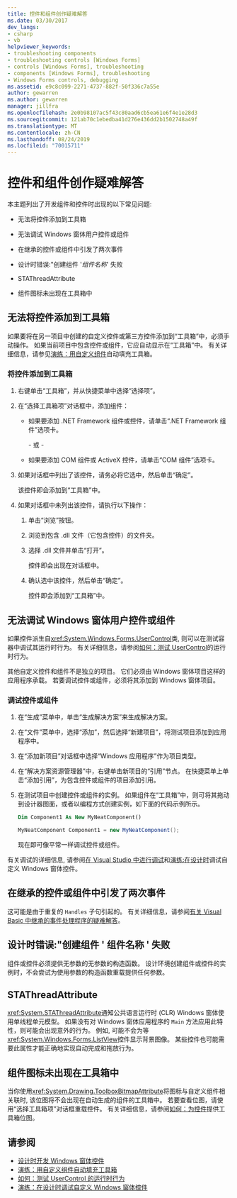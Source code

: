 ```yaml
---
title: 控件和组件创作疑难解答
ms.date: 03/30/2017
dev_langs:
- csharp
- vb
helpviewer_keywords:
- troubleshooting components
- troubleshooting controls [Windows Forms]
- controls [Windows Forms], troubleshooting
- components [Windows Forms], troubleshooting
- Windows Forms controls, debugging
ms.assetid: e9c8c099-2271-4737-882f-50f336c7a55e
author: gewarren
ms.author: gewarren
manager: jillfra
ms.openlocfilehash: 2e0b98107ac5f43c80aad6cb5ea61e6f4e1e28d3
ms.sourcegitcommit: 121ab70c1ebedba41d276e436dd2b1502748a49f
ms.translationtype: MT
ms.contentlocale: zh-CN
ms.lasthandoff: 08/24/2019
ms.locfileid: "70015711"
---
```

# <a name="troubleshoot-control-and-component-authoring"></a>控件和组件创作疑难解答

本主题列出了开发组件和控件时出现的以下常见问题:

- 无法将控件添加到工具箱

- 无法调试 Windows 窗体用户控件或组件

- 在继承的控件或组件中引发了两次事件

- 设计时错误:"创建组件 '*组件名称*' 失败

- STAThreadAttribute

- 组件图标未出现在工具箱中

## <a name="cannot-add-control-to-toolbox"></a>无法将控件添加到工具箱

如果要将在另一项目中创建的自定义控件或第三方控件添加到“工具箱”中，必须手动操作。 如果当前项目中包含控件或组件，它应自动显示在“工具箱”中。 有关详细信息，请参见[演练：用自定义组件](walkthrough-automatically-populating-the-toolbox-with-custom-components.md)自动填充工具箱。

### <a name="to-add-a-control-to-the-toolbox"></a>将控件添加到工具箱

1. 右键单击“工具箱”，并从快捷菜单中选择“选择项”。

2. 在“选择工具箱项”对话框中，添加组件：

    - 如果要添加 .NET Framework 组件或控件，请单击“.NET Framework 组件”选项卡。

         \- 或 -

    - 如果要添加 COM 组件或 ActiveX 控件，请单击“COM 组件”选项卡。

3. 如果对话框中列出了该控件，请务必将它选中，然后单击“确定”。

     该控件即会添加到“工具箱”中。

4. 如果对话框中未列出该控件，请执行以下操作：

    1. 单击“浏览”按钮。

    2. 浏览到包含 .dll 文件（它包含控件）的文件夹。

    3. 选择 .dll 文件并单击“打开”。

         控件即会出现在对话框中。

    4. 确认选中该控件，然后单击“确定”。

         控件即会添加到“工具箱”中。

## <a name="cannot-debug-the-windows-forms-user-control-or-component"></a>无法调试 Windows 窗体用户控件或组件

如果控件派生自<xref:System.Windows.Forms.UserControl>类, 则可以在测试容器中调试其运行时行为。 有关详细信息，请参阅[如何：测试 UserControl](how-to-test-the-run-time-behavior-of-a-usercontrol.md)的运行时行为。

其他自定义控件和组件不是独立的项目。 它们必须由 Windows 窗体项目这样的应用程序承载。 若要调试控件或组件，必须将其添加到 Windows 窗体项目。

### <a name="to-debug-a-control-or-component"></a>调试控件或组件

1. 在“生成”菜单中，单击“生成解决方案”来生成解决方案。

2. 在“文件”菜单中，选择“添加”，然后选择“新建项目”，将测试项目添加到应用程序中。

3. 在“添加新项目”对话框中选择“Windows 应用程序”作为项目类型。

4. 在“解决方案资源管理器”中，右键单击新项目的“引用”节点。 在快捷菜单上单击“添加引用”，为包含控件或组件的项目添加引用。

5. 在测试项目中创建控件或组件的实例。 如果组件在“工具箱”中，则可将其拖动到设计器图面，或者以编程方式创建实例，如下面的代码示例所示。

    ```vb
    Dim Component1 As New MyNeatComponent()
    ```

    ```csharp
    MyNeatComponent Component1 = new MyNeatComponent();
    ```

   现在即可像平常一样调试控件或组件。

有关调试的详细信息, 请参阅[在 Visual Studio 中进行调试](/visualstudio/debugger/debugging-in-visual-studio)和[演练:在设计时](walkthrough-debugging-custom-windows-forms-controls-at-design-time.md)调试自定义 Windows 窗体控件。

## <a name="event-is-raised-twice-in-inherited-control-or-component"></a>在继承的控件或组件中引发了两次事件

这可能是由于重复的 `Handles` 子句引起的。 有关详细信息，请参阅[有关 Visual Basic 中继承的事件处理程序的疑难解答](~/docs/visual-basic/programming-guide/language-features/events/troubleshooting-inherited-event-handlers.md)。

## <a name="design-time-error-failed-to-create-component-component-name"></a>设计时错误:"创建组件 ' 组件名称 ' 失败

组件或控件必须提供无参数的无参数的构造函数。 设计环境创建组件或控件的实例时，不会尝试为使用参数的构造函数重载提供任何参数。

## <a name="stathreadattribute"></a>STAThreadAttribute

<xref:System.STAThreadAttribute>通知公共语言运行时 (CLR) Windows 窗体使用单线程单元模型。 如果没有对 Windows 窗体应用程序的 `Main` 方法应用此特性，则可能会出现意外的行为。 例如, 可能不会为等<xref:System.Windows.Forms.ListView>控件显示背景图像。 某些控件也可能需要此属性才能正确地实现自动完成和拖放行为。

## <a name="component-icon-does-not-appear-in-toolbox"></a>组件图标未出现在工具箱中

当你使用<xref:System.Drawing.ToolboxBitmapAttribute>将图标与自定义组件相关联时, 该位图将不会出现在自动生成的组件的工具箱中。 若要查看位图，请使用“选择工具箱项”对话框重载控件。 有关详细信息，请参阅[如何：为控件](how-to-provide-a-toolbox-bitmap-for-a-control.md)提供工具箱位图。

## <a name="see-also"></a>请参阅

- [设计时开发 Windows 窗体控件](developing-windows-forms-controls-at-design-time.md)
- [演练：用自定义组件自动填充工具箱](walkthrough-automatically-populating-the-toolbox-with-custom-components.md)
- [如何：测试 UserControl 的运行时行为](how-to-test-the-run-time-behavior-of-a-usercontrol.md)
- [演练：在设计时调试自定义 Windows 窗体控件](walkthrough-debugging-custom-windows-forms-controls-at-design-time.md)

